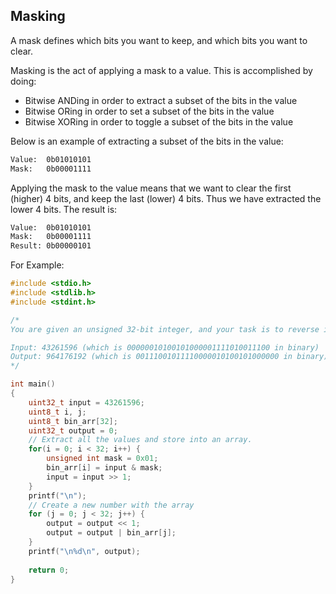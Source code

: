 ## Masking 
A mask defines which bits you want to keep, and which bits you want to clear.

Masking is the act of applying a mask to a value. This is accomplished by doing:

-   Bitwise ANDing in order to extract a subset of the bits in the value
-   Bitwise ORing in order to set a subset of the bits in the value
-   Bitwise XORing in order to toggle a subset of the bits in the value

Below is an example of extracting a subset of the bits in the value:
```sh
Value:  0b01010101
Mask:   0b00001111

```
Applying the mask to the value means that we want to clear the first (higher) 4 bits, and keep the last (lower) 4 bits. Thus we have extracted the lower 4 bits. The result is:

```sh
Value:  0b01010101
Mask:   0b00001111
Result: 0b00000101
```

For Example: 
```c
#include <stdio.h>
#include <stdlib.h>
#include <stdint.h>

/*
You are given an unsigned 32-bit integer, and your task is to reverse its bits. That is, the bit at position 0 should be swapped with the bit at position 31, the bit at position 1 should be swapped with the bit at position 30, and so on.

Input: 43261596 (which is 00000010100101000001111010011100 in binary)
Output: 964176192 (which is 00111001011110000010100101000000 in binary)
*/

int main()
{
    uint32_t input = 43261596; 
    uint8_t i, j; 
    uint8_t bin_arr[32];
    uint32_t output = 0; 
    // Extract all the values and store into an array. 
    for(i = 0; i < 32; i++) {
        unsigned int mask = 0x01; 
        bin_arr[i] = input & mask; 
        input = input >> 1;
    }
    printf("\n");
    // Create a new number with the array 
    for (j = 0; j < 32; j++) {
        output = output << 1;
        output = output | bin_arr[j];
    }
    printf("\n%d\n", output);
    
    return 0;
}
```

